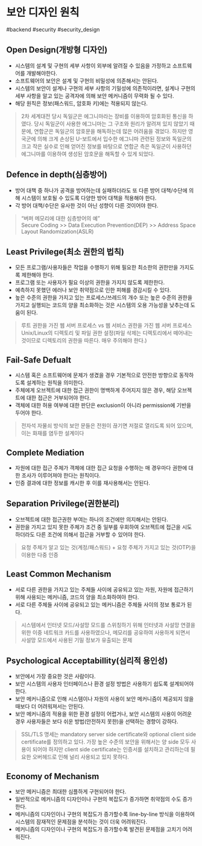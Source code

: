 # 보안 디자인 원칙
#backend #security #security_design
## Open Design(개방형 디자인)
- 시스템의 설계 및 구현의 세부 사항이 외부에 알려질 수 있음을 가정하고 소프트웨어를 개발해야한다.
- 소프트웨어의 보안은 설계 및 구현의 비밀성에 의존해서는 안된다.
- 시스템의 보안이 설계나 구현의 세부 사항의 기밀성에 의존적이라면, 설계나 구현의 세부 사항을 알고 있는 공격자에 의해 보안 메커니즘이 무력화 될 수 있다.
- 해당 원칙은 정보(패스워드, 암호화 키)에는 적용되지 않는다.

> 2차 세계대전 당시 독일군은 에그니마라는 장비를 이용하여 암호화된 통신을 하였다. 당시 독일군이 사용한 에그니마는 그 구조와 원리가 알려져 있지 않았기 때문에, 연합군은 독일군의 암호문을 해독하는데 많은 어려움을 겪었다. 하지만 영국군에 의해 크게 손상된 U-보트에서 입수한 에그니마 관련된 정보와 독일군의 크고 작은 실수로 인해 얻어진 정보를 바탕으로 연합군 측은 독일군이 사용하던 에그니마를 이용하여 생성된 암호문을 해독할 수 있게 되었다.  


## Defence in depth(심층방어)
- 방어 대책 중 하나가 공격을 방어하는데 실패하더라도 또 다른 방어 대책/수단에 의해 시스템이 보호될 수 있도록 다양한 방어 대책을 적용해야 한다.
- 각 방어 대책/수단은 유사한 것이 아닌 성향이 다른 것이어야 한다.

> “버퍼 메모리에 대한 심층방어의 예”  
> Secure Coding >> Data Execution Prevention(DEP) >>  Address Space Layout Randomization(ASLR)  



## Least Privilege(최소 권한의 법칙)
- 모든 프로그램/사용자들은 작업을 수행하기 위해 필요한 최소한의 권한만을 가지도록 제한해야 한다.
- 프로그램 또는 사용자가 필요 이상의 권한을 가지지 않도록 제한한다.
- 예측하지 못했던 에러나 보안 취약점으로 인한 피해를 경감시킬 수 있다.
- 높은 수준의 권한을 가지고 있는 프로세스/쓰레드의 개수 또는 높은 수준의 권한을 가지고 실행되는 코드의 양을 최소화하는 것은 시스템의 오용 가능성을 낮추는데 도움이 된다.

> 루트 권한을 가진 웹 서버 프로세스 vs 웹 서비스 권한을 가진 웹 서버 프로세스  
> Unix/Linux의 디렉토리 및 파일 권한 설정(파일 삭제는 디렉토리에서 떼어내는 것이므로 디렉토리의 권한을 따른다. 매우 주의해야 한다.)  


## Fail-Safe Defualt
- 시스템 혹은 소프트웨어에 문제가 생겼을 경우 기본적으로 안전한 방향으로 동작하도록 설계하는 원칙을 의미한다.
- 주체에게 오브젝트에 대한 접근 권한이 명백하게 주어지지 않은 경우, 해당 오브젝트에 대한 접근은 거부되어야 한다.
- 객체에 대한 허용 여부에 대한 판단은 exclusion이 아니라 permission에 기반을 두어야 한다.

> 전자석 자물쇠 방식의 보안 문들은 전원이 끊기면 저절로 열리도록 되어 있으며, 이는 화재를 염두한 설계이다  


## Complete Mediation
- 자원에 대한 접근 주체가 객체에 대한 접근 요청을 수행하는 매 경우마다 권한에 대한 조사가 이루어져야 한다는 원칙이다.
- 인증 결과에 대한 정보를 캐시한 후 이를 재사용해서는 안된다.


## Separation Privilege(권한분리)
- 오브젝트에 대한 접근권한 부여는 하나의 조건에만 의지해서는 안된다.
- 권한을 가지고 있지 못한 주체가 조건 중 일부를 우회하여 오브젝트에 접근을 시도하더라도 다른 조건에 의해서 접근을 거부할 수 있어야 한다.

> 요청 주체가 알고 있는 것(계정/패스워드) + 요청 주체가 가지고 있는 것(OTP)을 이용한 다중 인증  


## Least Common Mechanism
- 서로 다른 권한을 가지고 있는 주체들 사이에 공유되고 있는 자원, 자원에 접근하기 위해 사용되는 메커니즘, 코드의 양을 최소화하여야 한다.
- 서로 다른 주체들 사이에 공유되고 있는 메커니즘은 주체들 사이의 정보 통로가 된다.

> 시스템에서 인터넷 모드/사설망 모드를 스위칭하기 위해 인터넷과 사설망 연결을 위한 이중 네트워크 카드를 사용하였으나, 메모리를 공유하여 사용하게 되면서 사설망 모드에서 사용된 기밀 정보가 유출되는 문제  


## Psychological Acceptabillity(심리적 용인성)
- 보안에서 가장 중요한 것은 사람이다.
- 보안 시스템의 사용자 인터페이스나 환경 설정 방법은 사용하기 쉽도록 설계되어야 한다.
- 보안 메커니즘으로 인해 시스템이나 자원의 사용이 보안 메커니즘이 제공되지 않을 때보다 더 어려워져서는 안된다.
- 보안 메커니즘의 적용을 위한 환경 설정이 어렵거나, 보안 시스템의 사용이 어려운 경우 사용자들은 보다 쉬운 방법(안전하지 못한)을 선택하는 경향이 강하다.

> SSL/TLS 명세는 mandatory server side certificate와 optional client side certificate를 정의하고 있다. 가장 높은 수준의 보안을 위해서는 양 side 모두 사용이 되어야 하지만 client side certificate는 인증서를 설치하고 관리하는데 필요한 오버헤드로 인해 널리 사용되고 있지 못하다.  


## Economy of Mechanism
- 보안 메커니즘은 최대한 심플하게 구현되어야 한다.
- 일반적으로 메커니즘의 디자인이나 구현의 복잡도가 증가하면 취약점의 수도 증가한다.
- 메커니즘의 디자인이나 구현의 복잡도가 증가할수록 line-by-line 방식을 이용하여 시스템의 잠재적인 문제점을 분석하는 것이 더욱 어려워진다.
- 메커니즘의 디자인이나 구현의 복잡도가 증가할수록 발견된 문제점을 고치기 어려워진다.


